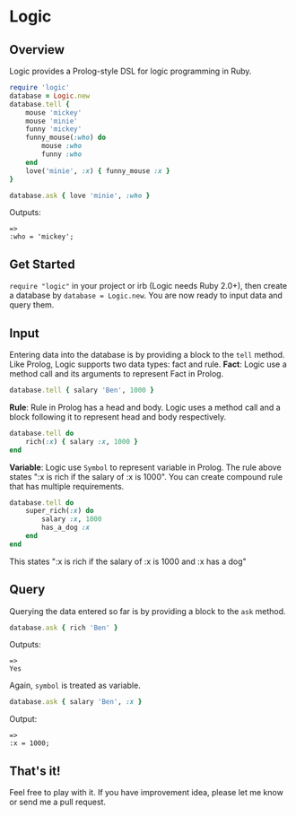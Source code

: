 Logic
=====

Overview
---------
Logic provides a Prolog-style DSL for logic programming in Ruby.
```ruby
require 'logic'
database = Logic.new
database.tell {
    mouse 'mickey'
    mouse 'minie'
    funny 'mickey'
    funny_mouse(:who) do
        mouse :who
        funny :who
    end
    love('minie', :x) { funny_mouse :x }
}

database.ask { love 'minie', :who } 
```
Outputs:
```
=>
:who = 'mickey';
```

Get Started
-----------
```require "logic"``` in your project or irb (Logic needs Ruby 2.0+), then create a database by ```database = Logic.new```. You are now ready to input data and query them.

Input
--------
Entering data into the database is by providing a block to the ```tell``` method. Like Prolog, Logic supports two data types: fact and rule.
**Fact**: Logic use a method call and its arguments to represent Fact in Prolog.
```ruby
database.tell { salary 'Ben', 1000 }
```
**Rule**: Rule in Prolog has a head and body. Logic uses a method call and a block following it to represent head and body respectively.
```ruby
database.tell do
    rich(:x) { salary :x, 1000 }
end
```
**Variable**: Logic use ```Symbol``` to represent variable in Prolog. The rule above states ":x is rich if the salary of :x is 1000". You can create compound rule that has multiple requirements.
```ruby
database.tell do
    super_rich(:x) do
        salary :x, 1000
        has_a_dog :x
    end
end
```
This states ":x is rich if the salary of :x is 1000 and :x has a dog"

Query
------
Querying the data entered so far is by providing a block to the ```ask``` method. 
```ruby
database.ask { rich 'Ben' }
```
Outputs:
```
=>
Yes
```
Again, ```symbol``` is treated as variable.
```ruby
database.ask { salary 'Ben', :x }
```
Output:
```
=>
:x = 1000;
```

That's it!
----------
Feel free to play with it. If you have improvement idea, please let me know or send me a pull request.